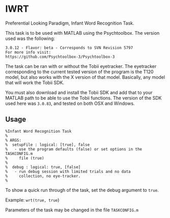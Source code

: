 # IWRT

Preferential Looking Paradigm, Infant Word Recognition Task.

This task is to be used with MATLAB using the Psychtoolbox. The version used was the following:

```
3.0.12 - Flavor: beta - Corresponds to SVN Revision 5797
For more info visit:
https://github.com/Psychtoolbox-3/Psychtoolbox-3
```

The task can be ran with or without the Tobii eyetracker. The eyetracker corresponding to the current tested version of the program is the T120 model, but also works with the X version of that model. Basically, any model that will work the Tobii SDK.

You must also download and install the Tobii SDK and add that to your MATLAB path to be able to use the Tobii functions. The version of the SDK used here was `3.0.83`, and tested on both OSX and Windows.

## Usage

```
%Infant Word Recognition Task
%
% ARGS:
%  setupFile : logical: [true], false
%   - use the program defaults (false) or set options in the TASKCONFIG.m
%     file (true)
%
%  debug : logical: true, [false]
%   - run debug session with limited trials and no data
%     collection, no eye-tracker.
%
```

To show a quick run through of the task, set the debug argument to `true`.

Example: `wrt(true, true`)

Parameters of the task may be changed in the file `TASKCONFIG.m`


